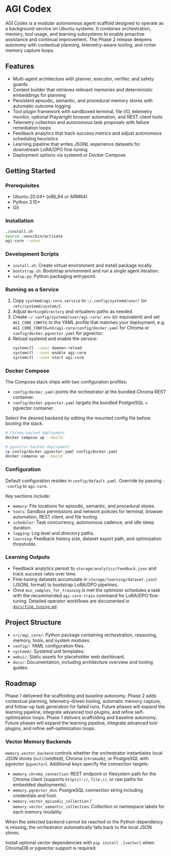 # AGI Codex

AGI Codex is a modular autonomous agent scaffold designed to operate as a background service on Ubuntu systems. It combines orchestration, memory, tool usage, and learning subsystems to enable proactive assistance and continual improvement. The Phase 2 release deepens autonomy with contextual planning, telemetry-aware tooling, and richer memory capture loops.

## Features
- Multi-agent architecture with planner, executor, verifier, and safety guards
- Context builder that retrieves relevant memories and deterministic embeddings for planning
- Persistent episodic, semantic, and procedural memory stores with automatic outcome logging
- Tool plugin framework with sandboxed terminal, file I/O, telemetry monitor, optional Playwright browser automation, and REST client tools
- Telemetry collection and autonomous task proposals with failure remediation loops
- Feedback analytics that track success metrics and adjust autonomous scheduling heuristics
- Learning pipeline that writes JSONL experience datasets for downstream LoRA/DPO fine-tuning
- Deployment options via systemd or Docker Compose

## Getting Started

### Prerequisites
- Ubuntu 20.04+ (x86_64 or ARM64)
- Python 3.10+
- Git

### Installation
```bash
./install.sh
source .venv/bin/activate
agi-core --once
```

### Development Scripts
- `install.sh`: Create virtual environment and install package locally.
- `bootstrap.sh`: Bootstrap environment and run a single agent iteration.
- `setup.py`: Python packaging entrypoint.

### Running as a Service
1. Copy `systemd/agi-core.service` to `~/.config/systemd/user/` (or `/etc/systemd/system/`).
2. Adjust `WorkingDirectory` and virtualenv paths as needed.
3. Create `~/.config/systemd/user/agi-core/.env` (or equivalent) and set `AGI_CORE_CONFIG` to the YAML profile that matches your deployment, e.g. `AGI_CORE_CONFIG=%h/agi-core/config/docker.yaml` for Chroma or `config/docker.pgvector.yaml` for pgvector.
4. Reload systemd and enable the service:
   ```bash
   systemctl --user daemon-reload
   systemctl --user enable agi-core
   systemctl --user start agi-core
   ```

### Docker Compose
The Compose stack ships with two configuration profiles:

- `config/docker.yaml` points the orchestrator at the bundled Chroma REST container.
- `config/docker.pgvector.yaml` targets the bundled PostgreSQL + pgvector container.

Select the desired backend by editing the mounted config file before booting the stack.

```bash
# Chroma-backed deployment
docker compose up --build

# pgvector-backed deployment
cp config/docker.pgvector.yaml config/docker.yaml
docker compose up --build
```

### Configuration
Default configuration resides in `config/default.yaml`. Override by passing `--config` to `agi-core`.

Key sections include:

- `memory`: File locations for episodic, semantic, and procedural stores.
- `tools`: Sandbox permissions and network policies for terminal, browser automation, REST client, and file tooling.
- `scheduler`: Task concurrency, autonomous cadence, and idle sleep duration.
- `logging`: Log level and directory paths.
- `learning`: Feedback history size, dataset export path, and optimization thresholds.

### Learning Outputs
- Feedback analytics persist to `storage/analytics/feedback.json` and track success rates over time.
- Fine-tuning datasets accumulate in `storage/learning/dataset.jsonl` (JSONL format) to bootstrap LoRA/DPO pipelines.
- Once `min_samples_for_training` is met the optimizer schedules a task with the
  recommended `agi-core-train` command for LoRA/DPO fine-tuning. Detailed
  operator workflows are documented in [`docs/fine_tuning.md`](docs/fine_tuning.md).

## Project Structure
- `src/agi_core/`: Python package containing orchestration, reasoning, memory, tools, and system modules.
- `config/`: YAML configuration files.
- `systemd/`: Systemd unit templates.
- `webui/`: Static assets for placeholder web dashboard.
- `docs/`: Documentation, including architecture overview and tooling guides.

## Roadmap
Phase 1 delivered the scaffolding and baseline autonomy. Phase 2 adds contextual planning, telemetry-driven tooling, automatic memory capture, and follow-up task generation for failed runs. Future phases will expand the learning pipeline, integrate advanced tool plugins, and refine self-optimization loops.
Phase 1 delivers scaffolding and baseline autonomy. Future phases will expand the learning pipeline, integrate advanced tool plugins, and refine self-optimization loops.
### Vector Memory Backends

`memory.vector_backend` controls whether the orchestrator instantiates local JSON stores (`null`/omitted), Chroma (`chromadb`), or PostgreSQL with pgvector (`pgvector`). Additional keys specify the connection targets:

- `memory.chroma_connection`: REST endpoint or filesystem path for the Chroma client (supports `http(s)://`, `file://`, or raw paths for embedded deployments).
- `memory.pgvector_dsn`: PostgreSQL connection string including credentials and host.
- `memory.vector_episodic_collection` / `memory.vector_semantic_collection`: Collection or namespace labels for each memory modality.

When the selected backend cannot be reached or the Python dependency is missing, the orchestrator automatically falls back to the local JSON stores.

Install optional vector dependencies with `pip install .[vector]` when ChromaDB or pgvector support is required.
